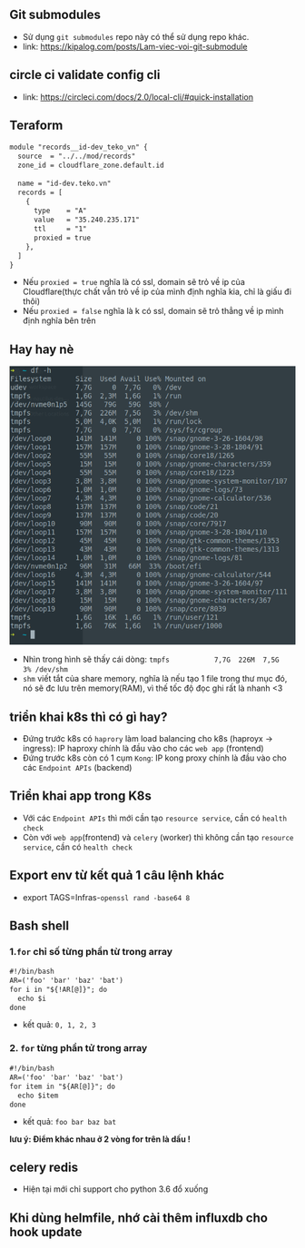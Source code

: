## Git submodules
- Sử dụng `git submodules` repo này có thể sử dụng repo khác.
- link: https://kipalog.com/posts/Lam-viec-voi-git-submodule

## circle ci validate config cli
- link: https://circleci.com/docs/2.0/local-cli/#quick-installation


## Teraform 
```
module "records__id-dev_teko_vn" {
  source  = "../../mod/records"
  zone_id = cloudflare_zone.default.id

  name = "id-dev.teko.vn"
  records = [
    {
      type    = "A"
      value   = "35.240.235.171"
      ttl     = "1"
      proxied = true
    },
  ]
}
```

- Nếu `proxied = true` nghĩa là có ssl, domain sẽ trỏ về ip của Cloudflare(thực chất vẫn trỏ về ip của mình định nghĩa kia, chỉ là giấu đi thôi)
- Nếu `proxied = false` nghĩa là k có ssl, domain sẽ trỏ thẳng về ip mình định nghĩa bên trên

## Hay hay nè

![VD](../images/df.png)

- Nhìn trong hình sẽ thấy cái dòng: `tmpfs           7,7G  226M  7,5G   3% /dev/shm` 
- `shm` viết tắt của share memory, nghĩa là nếu tạo 1 file trong thư mục đó, nó sẽ đc lưu trên memory(RAM), vì thế tốc độ đọc ghi rất là nhanh <3

## triển khai k8s thì có gì hay?
- Đứng trước k8s có `haprory` làm load balancing cho k8s (haproyx -> ingress): IP haproxy chính là đầu vào cho các `web app` (frontend)
- Đứng trước k8s còn có 1 cụm `Kong`: IP kong proxy chính là đầu vào cho các `Endpoint APIs` (backend)
## Triển khai app trong K8s
- Với các `Endpoint APIs` thì mới cần tạo `resource service`, cần có `health check`
- Còn với `web app`(frontend) và `celery` (worker) thì không cần tạo `resource service`, cần có `health check`

## Export env từ kết quả 1 câu lệnh khác
- export TAGS=Infras-`openssl rand -base64 8`

## Bash shell
### 1.`for` chỉ số từng phần từ trong array

```
#!/bin/bash
AR=('foo' 'bar' 'baz' 'bat')
for i in "${!AR[@]}"; do
  echo $i
done
```
  - kết quả: `0, 1, 2, 3`
  
### 2. `for` từng phần tử trong array

```
#!/bin/bash
AR=('foo' 'bar' 'baz' 'bat')
for item in "${AR[@]}"; do
  echo $item
done
```
   - kết quả: `foo bar baz bat`
   
**lưu ý: Điểm khác nhau ở 2 vòng for trên là dấu !**

## celery redis
- Hiện tại mới chỉ support cho python 3.6 đổ xuống
## Khi dùng helmfile, nhớ cài thêm influxdb cho hook update
